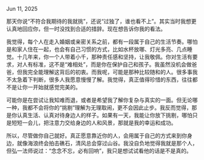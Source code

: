 Jun 11, 2025

那天你说“不符合我期待的我就挑”，还说“过独了，谁也看不上”。其实当时我想更认真地回应你，但一时没找到合适的措辞。现在想告诉你我的看法。

我觉得，每个人在走入婚姻或亲密关系之前，都有一段属于自己的生活节奏。哪怕是和家人住在一起，也会有自己习惯的方式，比如水杯放哪、灯光多亮、几点睡觉。十几年来，你一个人带着小千，那种责任感和坚持，让我敬佩。你对生活有要求，对人有标准，这不是“难相处”，而是你在保护自己和孩子。我虽然没机会做爸爸，但我完全能理解这背后的初衷。而我呢，可能是那种比较随和的人。很多事我不太急着下判断，很多人我愿意慢慢了解。我觉得，真正值得珍惜的东西，往往都不是让你一开始就感觉完美的。

可能你是在尝试让我知难而退，或者是希望我了解你复杂与真实的一面。但无论哪一种，我都不会将你的“挑剔”理解为无理取闹，更不会因此止步。我反而觉得，那是你认真生活、认真对待身边人的样子。如果有一天，我能让你放下挑剔，哪怕只是短短一会儿，把注意力交给身边的人和风景，那就是我的幸运和成功。

所以，尽管做你自己就好。真正愿意靠近你的人，会用属于自己的方式来到你身边，就像海浪终会拍击礁石，清风总会穿过山谷。我没自负地觉得我就是那个人，但弘一法师说过：“念念不忘，必有回响”，我只是想试试看他的话是不是真的。
